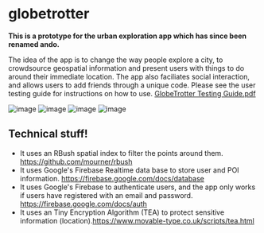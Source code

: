 # globetrotter

**This is a prototype for the urban exploration app which has since been renamed ando.**

The idea of the app is to change the way people explore a city, to crowdsource geospatial information and present users with things to do around their immediate location. The app also faciliates social interaction, and allows users to add friends through a unique code. Please see the user testing guide for instructions on how to use. [GlobeTrotter Testing Guide.pdf](https://github.com/IssyDuggan/GlobeTrotter/files/10076777/GlobeTrotter.Testing.Guide.pdf)

![image](https://user-images.githubusercontent.com/75140104/203582457-c631a918-5172-43fe-a5cc-987941ce32ad.png)
![image](https://user-images.githubusercontent.com/75140104/203582607-baaddc32-b579-4c8a-93bd-d6fc344eadff.png)
![image](https://user-images.githubusercontent.com/75140104/203582682-d2163ffb-b262-48f9-8717-d6edd0e41a9f.png)
![image](https://user-images.githubusercontent.com/75140104/203582766-ce3b207d-a264-4ab7-8305-2903b986764c.png)

## Technical stuff!
 - It uses an RBush spatial index to filter the points around them. https://github.com/mourner/rbush
 - It uses Google's Firebase Realtime data base to store user and POI information. https://firebase.google.com/docs/database
 - It uses Google's Firebase to authenticate users, and the app only works if users have registered with an email and password. https://firebase.google.com/docs/auth
 - It uses an Tiny Encryption Algorithm (TEA) to protect sensitive information (location).https://www.movable-type.co.uk/scripts/tea.html 
 
 

 
